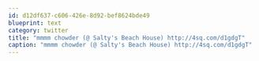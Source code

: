 ```yaml
---
id: d12df637-c606-426e-8d92-bef8624bde49
blueprint: text
category: twitter
title: "mmmm chowder (@ Salty's Beach House) http://4sq.com/d1gdgT"
caption: "mmmm chowder (@ Salty's Beach House) http://4sq.com/d1gdgT"
---
```


